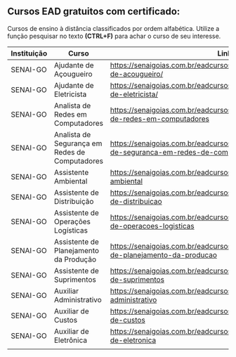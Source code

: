 ## Cursos EAD gratuitos com certificado:

Cursos de ensino à distância classificados por ordem alfabética.  Utilize a função pesquisar no texto **(CTRL+F)** para achar o curso de seu interesse.
<br>

|Instituição|Curso|Link|Carga|
|-|-|-|-|
|SENAI-GO|Ajudante de Açougueiro|https://senaigoias.com.br/eadcursos/senai/curso/17055/ajudante-de-acougueiro/|180h|
|SENAI-GO|Ajudante de Eletricista|https://senaigoias.com.br/eadcursos/senai/curso/17051/ajudante-de-eletricista/|240h|
|SENAI-GO|Analista de Redes em Computadores|https://senaigoias.com.br/eadcursos/senai/curso/17319/analista-de-redes-em-computadores|160h|
|SENAI-GO|Analista de Segurança em Redes de Computadores|https://senaigoias.com.br/eadcursos/senai/curso/17320/analista-de-seguranca-em-redes-de-computadores|160h|
|SENAI-GO|Assistente Ambiental|https://senaigoias.com.br/eadcursos/senai/curso/15133/assistente-ambiental|163h|
|SENAI-GO|Assistente de Distribuição|https://senaigoias.com.br/eadcursos/senai/curso/16409/assistente-de-distribuicao|160h|
|SENAI-GO|Assistente de Operações Logísticas|https://senaigoias.com.br/eadcursos/senai/curso/15132/assistente-de-operacoes-logisticas|166h|
|SENAI-GO|Assistente de Planejamento da Produção|https://senaigoias.com.br/eadcursos/senai/curso/16407/assistente-de-planejamento-da-producao|160h|
|SENAI-GO|Assistente de Suprimentos|https://senaigoias.com.br/eadcursos/senai/curso/16405/assistente-de-suprimentos|160h|
|SENAI-GO|Auxiliar Administrativo|https://senaigoias.com.br/eadcursos/senai/curso/17347/auxiliar-administrativo|160h|
|SENAI-GO|Auxiliar de Custos|https://senaigoias.com.br/eadcursos/senai/curso/17049/auxiliar-de-custos|240h|
|SENAI-GO|Auxiliar de Eletrônica|https://senaigoias.com.br/eadcursos/senai/curso/17370/auxiliar-de-eletronica|160h|
|||||
